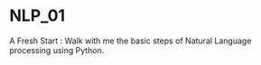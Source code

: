# NLP_01
A Fresh Start :
Walk with me the basic steps of Natural Language processing using Python.

